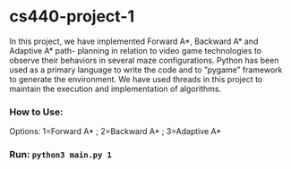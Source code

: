 # cs440-project-1

In this project, we have implemented Forward A*, Backward A* and Adaptive A* path- planning in relation to video game technologies to observe their behaviors in several maze configurations. Python has been used as a primary language to write the code and to ”pygame” framework to generate the environment. We have used threads in this project to maintain the execution and implementation of algorithms.
### How to Use:
Options: 1=Forward A* ; 2=Backward A* ; 3=Adaptive A* 

### Run: `python3 main.py 1`
